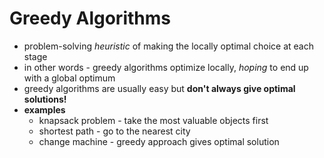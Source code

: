 # Greedy Algorithms
- problem-solving _heuristic_ of making the locally optimal choice at each stage
- in other words - greedy algorithms optimize locally, _hoping_ to end up with a global optimum
- greedy algorithms are usually easy but **don't always give optimal solutions!**
- **examples**
    - knapsack problem - take the most valuable objects first
    - shortest path - go to the nearest city
    - change machine - greedy approach gives optimal solution
